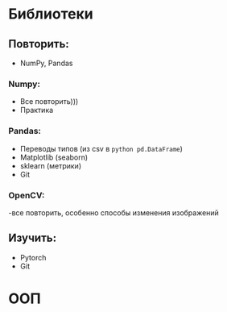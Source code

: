 # Библиотеки
## Повторить:
 - NumPy, Pandas
 ### Numpy:
  - Все повторить)))
  - Практика
 ### Pandas:
  - Переводы типов (из csv в ```python pd.DataFrame```)
 - Matplotlib (seaborn)
 - sklearn (метрики)
 - Git
 ### OpenCV:
  -все повторить, особенно способы изменения изображений 
## Изучить:
 - Pytorch
 - Git
# ООП
